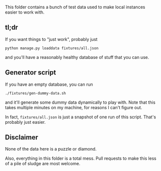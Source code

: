 This folder contains a bunch of test data used to make local instances easier to
work with.

## tl;dr

If you want things to "just work", probably just

`python manage.py loaddata fixtures/all.json`

and you'll have a reasonably healthy database of stuff that you can use.

## Generator script

If you have an empty database, you can run

`./fixtures/gen-dummy-data.sh`

and it'll generate some dummy data dynamically to play with.
Note that this takes multiple minutes on my machine,
for reasons I can't figure out.

In fact, `fixtures/all.json` is just a snapshot of one run of this script.
That's probably just easier.

## Disclaimer

None of the data here is a puzzle or diamond.

Also, everything in this folder is a total mess.
Pull requests to make this less of a pile of sludge are most welcome.
